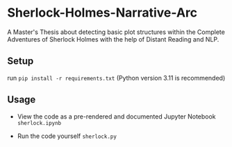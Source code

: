 # Sherlock-Holmes-Narrative-Arc

A Master's Thesis about detecting basic plot structures within the Complete Adventures of Sherlock Holmes with the help of Distant Reading and NLP.

## Setup
run 
```pip install -r requirements.txt``` (Python version 3.11 is recommended)

## Usage
- View the code as a pre-rendered and documented Jupyter Notebook     
    ```sherlock.ipynb```
    
- Run the code yourself
    ```sherlock.py```

